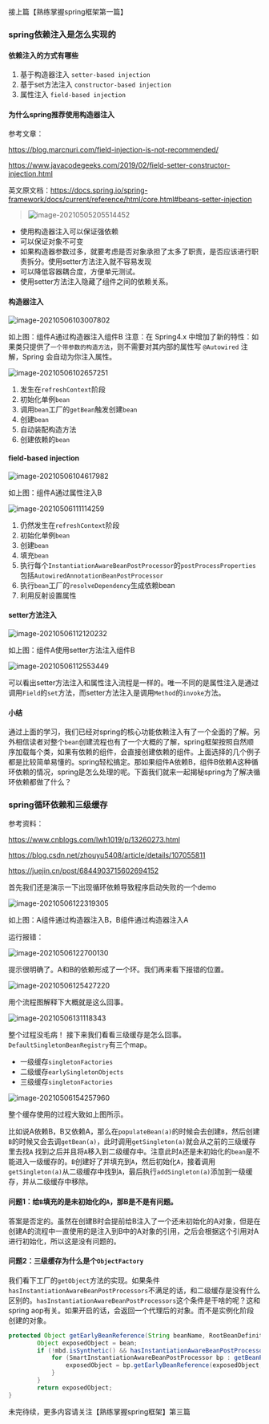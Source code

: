 接上篇【熟练掌握spring框架第一篇】

### spring依赖注入是怎么实现的

#### 依赖注入的方式有哪些
1. 基于构造器注入 `setter-based injection`
2. 基于set方法注入 `constructor-based injection`
3. 属性注入 `field-based injection`

#### 为什么spring推荐使用构造器注入

参考文章：

https://blog.marcnuri.com/field-injection-is-not-recommended/

https://www.javacodegeeks.com/2019/02/field-setter-constructor-injection.html

英文原文档：https://docs.spring.io/spring-framework/docs/current/reference/html/core.html#beans-setter-injection

>![image-20210505205514452](image-20210505205514452.png)

* 使用构造器注入可以保证强依赖
* 可以保证对象不可变
* 如果构造器参数过多，就要考虑是否对象承担了太多了职责，是否应该进行职责拆分。使用setter方法注入就不容易发现
* 可以降低容器耦合度，方便单元测试。
* 使用setter方法注入隐藏了组件之间的依赖关系。

#### 构造器注入

![image-20210506103007802](image-20210506103007802.png)

如上图：组件A通过构造器注入组件B
注意：在 Spring4.x 中增加了新的特性：如果类只提供了`一个带参数的构造方法`，则不需要对其内部的属性写 `@Autowired` 注解，Spring 会自动为你注入属性。


![image-20210506102657251](image-20210506102657251.png)

1. 发生在`refreshContext`阶段
2. 初始化单例`bean`
3. 调用`bean`工厂的`getBean`触发创建`bean`
4. 创建`bean`
5. 自动装配构造方法
6. 创建依赖的`bean`

#### field-based injection

![image-20210506104617982](image-20210506104617982.png)

如上图：组件A通过属性注入B

![image-20210506111114259](image-20210506111114259.png)

1. 仍然发生在`refreshContext`阶段
2. 初始化单例`bean`
3. 创建`bean`
4. 填充`bean`
5. 执行每个`InstantiationAwareBeanPostProcessor`的`postProcessProperties`包括`AutowiredAnnotationBeanPostProcessor`
6. 执行`bean`工厂的`resolveDependency`生成依赖bean
7. 利用反射设置属性

#### setter方法注入

![image-20210506112120232](image-20210506112120232.png)

如上图：组件A使用setter方法注入组件B

![image-20210506112553449](image-20210506112553449.png)

可以看出setter方法注入和属性注入流程是一样的。唯一不同的是属性注入是通过调用`Field`的`set`方法，而setter方法注入是调用`Method`的`invoke`方法。

#### 小结
通过上面的学习，我们已经对spring的核心功能依赖注入有了一个全面的了解。另外相信读者对整个`bean`创建流程也有了一个大概的了解，spring框架按照自然顺序加载每个类，如果有依赖的组件，会直接创建依赖的组件。上面选择的几个例子都是比较简单易懂的。spring轻松搞定。那如果组件A依赖B，组件B依赖A这种循环依赖的情况，spring是怎么处理的呢。下面我们就来一起揭秘spring为了解决循环依赖都做了什么？

### spring循环依赖和三级缓存

参考资料：

https://www.cnblogs.com/lwh1019/p/13260273.html

https://blog.csdn.net/zhouyu5408/article/details/107055811

https://juejin.cn/post/6844903715602694152

首先我们还是演示一下出现循环依赖导致程序启动失败的一个demo

![image-20210506122319305](image-20210506122319305.png)

如上图：A组件通过构造器注入B，B组件通过构造器注入A

运行报错：

![image-20210506122700130](image-20210506122700130.png)

提示很明确了。A和B的依赖形成了一个环。我们再来看下报错的位置。

![image-20210506125427220](image-20210506125427220.png)

用个流程图解释下大概就是这么回事。

![image-20210506131118343](image-20210506131118343.png)

整个过程没毛病！
接下来我们看看三级缓存是怎么回事。
`DefaultSingletonBeanRegistry`有三个map。

* 一级缓存`singletonFactories`
* 二级缓存`earlySingletonObjects`
* 三级缓存`singletonFactories`

![image-20210506154257960](image-20210506154257960.png)

整个缓存使用的过程大致如上图所示。

比如说A依赖B，B又依赖A，那么在`populateBean(a)`的时候会去创建`B`，然后创建`B`的时候又会去调`getBean(a)`，此时调用`getSingleton(a)`就会从之前的三级缓存里去找`A` 找到之后并且将`A`移入到二级缓存中。注意此时`A`还是未初始化的`bean`是不能进入一级缓存的。`B`创建好了并填充到`A`，然后初始化`A`，接着调用`getSingleton(a)`从二级缓存中找到`A`，最后执行`addSingleton(a)`添加到一级缓存，并从二级缓存中移除。

#### 问题1：给`B`填充的是未初始化的`A`，那B是不是有问题。
答案是否定的。虽然在创建B时会提前给B注入了一个还未初始化的A对象，但是在创建A的流程中一直使用的是注入到B中的A对象的引用，之后会根据这个引用对A进行初始化，所以这是没有问题的。
#### 问题2：三级缓存为什么是个`ObjectFactory`

我们看下工厂的`getObject`方法的实现。如果条件`hasInstantiationAwareBeanPostProcessors`不满足的话，和二级缓存是没有什么区别的。`hasInstantiationAwareBeanPostProcessors`这个条件是干啥的呢？这和spring aop有关。如果开启的话，会返回一个代理后的对象。而不是实例化阶段创建的对象。

```java
protected Object getEarlyBeanReference(String beanName, RootBeanDefinition mbd, Object bean) {
		Object exposedObject = bean;
		if (!mbd.isSynthetic() && hasInstantiationAwareBeanPostProcessors()) {
			for (SmartInstantiationAwareBeanPostProcessor bp : getBeanPostProcessorCache().smartInstantiationAware) {
				exposedObject = bp.getEarlyBeanReference(exposedObject, beanName);
			}
		}
		return exposedObject;
}
```

未完待续，更多内容请关注【熟练掌握spring框架】第三篇

